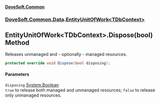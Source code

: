 #### [DoveSoft.Common](readme.md 'readme')
### [DoveSoft.Common.Data](DoveSoft_Common_Data.md 'DoveSoft.Common.Data').[EntityUnitOfWork&lt;TDbContext&gt;](EntityUnitOfWork_TDbContext_.md 'DoveSoft.Common.Data.EntityUnitOfWork&lt;TDbContext&gt;')
## EntityUnitOfWork&lt;TDbContext&gt;.Dispose(bool) Method
Releases unmanaged and - optionally - managed resources.  
```csharp
protected override void Dispose(bool disposing);
```
#### Parameters
<a name='DoveSoft_Common_Data_EntityUnitOfWork_TDbContext__Dispose(bool)_disposing'></a>
`disposing` [System.Boolean](https://docs.microsoft.com/en-us/dotnet/api/System.Boolean 'System.Boolean')  
`true` to release both managed and unmanaged resources; `false` to release only unmanaged resources.
  
